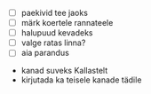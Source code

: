 
- [ ] paekivid tee jaoks
- [ ] märk koertele rannateele
- [ ] halupuud kevadeks
- [ ] valge ratas linna?
- [ ] aia parandus
- kanad suveks Kallastelt
- kirjutada ka teisele kanade tädile
